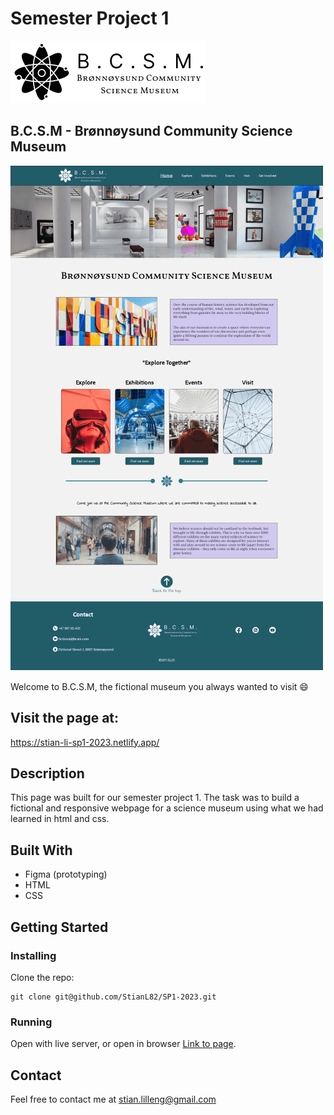 # Semester Project 1

![image](/Images/Design/Logo_plain.png)

## B.C.S.M - Brønnøysund Community Science Museum

![image](/Images/readme/screencapture-stian-li-sp1-2023-netlify-app-2024-02-19-17_55_08-min%201-min.png)

Welcome to B.C.S.M, the fictional museum you always wanted to visit 😄

## Visit the page at:

https://stian-li-sp1-2023.netlify.app/

## Description

This page was built for our semester project 1. The task was to build a fictional and responsive webpage for a science museum using what we had learned in html and css.

## Built With

- Figma (prototyping)
- HTML
- CSS

## Getting Started

### Installing

Clone the repo:

```
git clone git@github.com/StianL82/SP1-2023.git
```

### Running

Open with live server, or open in browser [Link to page](https://stian-li-sp1-2023.netlify.app/).

## Contact

Feel free to contact me at stian.lilleng@gmail.com
